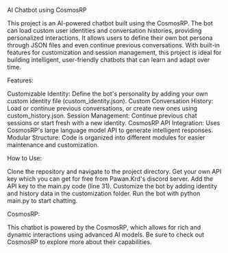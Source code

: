 AI Chatbot using CosmosRP


This project is an AI-powered chatbot built using the CosmosRP. The bot can load custom user identities and conversation histories, providing personalized interactions. It allows users to define their own bot persona through JSON files and even continue previous conversations. With built-in features for customization and session management, this project is ideal for building intelligent, user-friendly chatbots that can learn and adapt over time.

Features:

Customizable Identity: Define the bot's personality by adding your own custom identity file (custom_identity.json).
Custom Conversation History: Load or continue previous conversations, or create new ones using custom_history.json.
Session Management: Continue previous chat sessions or start fresh with a new identity.
CosmosRP API Integration: Uses CosmosRP's large language model API to generate intelligent responses.
Modular Structure: Code is organized into different modules for easier maintenance and customization.


How to Use:

Clone the repository and navigate to the project directory.
Get your own API key which you can get for free from Pawan.Krd's discord server.
Add the API key to the main.py code (line 31).
Customize the bot by adding identity and history data in the customization folder.
Run the bot with python main.py to start chatting.


CosmosRP:

This chatbot is powered by the CosmosRP, which allows for rich and dynamic interactions using advanced AI models. Be sure to check out CosmosRP to explore more about their capabilities.
